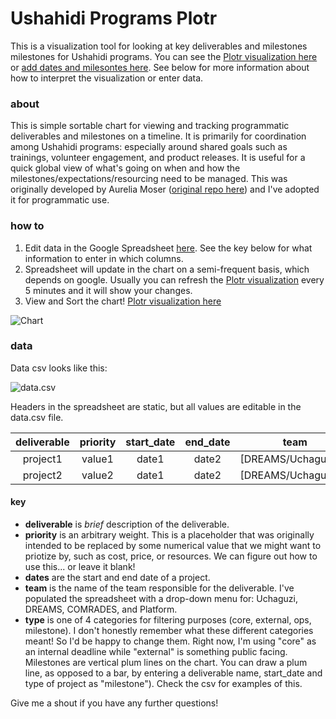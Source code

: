Ushahidi Programs Plotr
===========
This is a visualization tool for looking at key deliverables and milestones milestones for Ushahidi programs. You can see the [Plotr visualization here](http://?????) or [add dates and milesontes here](https://docs.google.com/spreadsheets/d/1NXG2znwFFdbyK83wHmN00AEp_t_OMAoRkShicl_y7Wk/edit#gid=0). See below for more information about how to interpret the visualization or enter data.

### about
This is simple sortable chart for viewing and tracking programmatic deliverables and milestones on a timeline. It is primarily for coordination among Ushahidi programs: especially around shared goals such as trainings, volunteer engagement, and product releases. It is useful for a quick global view of what's going on when and how the milestones/expectations/resourcing need to be managed. This was originally developed by Aurelia Moser ([original repo here](https://github.com/auremoser/pirateplotr)) and I've adopted it for programmatic use.  

### how to
1. Edit data in the Google Spreadsheet [here](https://docs.google.com/spreadsheets/d/1NXG2znwFFdbyK83wHmN00AEp_t_OMAoRkShicl_y7Wk/edit#gid=0). See the key below for what information to enter in which columns. 
2. Spreadsheet will update in the chart on a semi-frequent basis, which depends on google. Usually you can refresh the [Plotr visualization](http://?????) every 5 minutes and it will show your changes.
3. View and Sort the chart! [Plotr visualization here](http://?????)  

![Chart](https://?????) 

### data
Data csv looks like this:

![data.csv](https://?????)

Headers in the spreadsheet are static, but all values are editable in the data.csv file.

deliverable	| priority	| start_date	| end_date 	| team | type
:---:	| :----: 	| :--------: 	| :------: 	| :----: | :----:
project1 | value1 	| date1 		| date2 	| [DREAMS/Uchaguzi/...] | external
project2 | value2 	| date1 		| date2 	| [DREAMS/Uchaguzi/...] | core

#### key
* **deliverable** is _brief_ description of the deliverable.
* **priority** is an arbitrary weight. This is a placeholder that was originally intended to be replaced by some numerical value that we might want to priotize by, such as cost, price, or resources. We can figure out how to use this... or leave it blank!
* **dates** are the start and end date of a project.
* **team** is the name of the team responsible for the deliverable. I've populated the spreadsheet with a drop-down menu for: Uchaguzi, DREAMS, COMRADES, and Platform.
* **type** is one of 4 categories for filtering purposes (core, external, ops, milestone). I don't honestly remember what these different categories meant! So I'd be happy to change them. Right now, I'm using "core" as an internal deadline while "external" is something public facing. Milestones are vertical plum lines on the chart. You can draw a plum line, as opposed to a bar, by entering a deliverable name, start_date and type of project as "milestone"). Check the csv for examples of this.

Give me a shout if you have any further questions!





